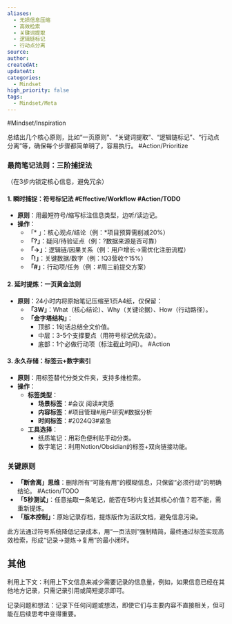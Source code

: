 ```yaml
---
aliases:
  - 无损信息压缩
  - 高效检索
  - 关键词提取
  - 逻辑链标记
  - 行动点分离
source: 
author: 
createdAt: 
updateAt: 
categories:
  - Mindset
high_priority: false
tags:
  - Mindset/Meta
---
```

<!--一页原则 关键字提取 逻辑链标记 行动点分离--> #Mindset/Inspiration 
总结出几个核心原则，比如“一页原则”、“关键词提取”、“逻辑链标记”、“行动点分离”等，确保每个步骤都简单明了，容易执行。  #Action/Prioritize 
### **最简笔记法则：三阶捕捉法**

（在3步内锁定核心信息，避免冗余）

<!--5种符号标记法 * ! # ? ->-->
#### **1. 瞬时捕捉：符号标记法**  #Effective/Workflow #Action/TODO 

- **原则**：用最短符号/缩写标注信息类型，边听/读边记。
- **操作**：
    - 「* 」：核心观点/结论（例：*项目预算需削减20%）
    - **「?」**：疑问/待验证点（例：?数据来源是否可靠）
    - **「→」**：逻辑链/因果关系（例：用户增长→需优化注册流程）
    - **「!」**：关键数据/数字（例：!Q3营收↑15%）
    - **「#」**：行动项/任务（例：#周三前提交方案）

#### **2. 延时提炼：一页黄金法则**

- **原则**：24小时内将原始笔记压缩至1页A4纸，仅保留：
    - **「3W」**：What（核心结论）、Why（关键论据）、How（行动路径）。
    - **「金字塔结构」**：
        - 顶部：1句话总结全文价值。
        - 中层：3-5个支撑要点（用符号标记优先级）。
        - 底部：1个必做行动项（标注截止时间）。 #Action 

#### **3. 永久存储：标签云+数字索引**

- **原则**：用标签替代分类文件夹，支持多维检索。
- **操作**：
    - **标签类型**：
        - **场景标签**：#会议 阅读#灵感
        - **内容标签**：#项目管理#用户研究#数据分析
        - **时间标签**：#2024Q3#紧急
    - **工具选择**：
        - 纸质笔记：用彩色便利贴手动分类。
        - 数字笔记：利用Notion/Obsidian的标签+双向链接功能。

### **关键原则**

- **「断舍离」思维**：删除所有“可能有用”的模糊信息，只保留“必须行动”的明确结论。 #Action/TODO 
- **「5秒测试」**：任意抽取一条笔记，能否在5秒内复述其核心价值？若不能，需重新提炼。
- **「版本控制」**：原始记录存档，提炼版作为活跃文档，避免信息污染。

此方法通过符号系统降低记录成本，用“一页法则”强制精简，最终通过标签实现高效检索，形成“记录→提炼→复用”的最小闭环。

## 其他
利用上下文：利用上下文信息来减少需要记录的信息量，例如，如果信息已经在其他地方记录，只需记录引用或简短提示即可。

记录问题和想法：记录下任何问题或想法，即使它们与主要内容不直接相关，但可能在后续思考中变得重要。
